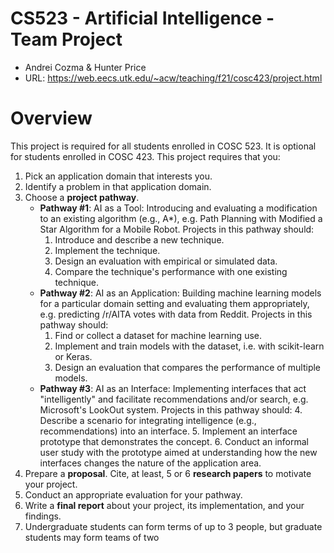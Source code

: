# CS523 - Artificial Intelligence - Team Project
- Andrei Cozma & Hunter Price 
- URL: https://web.eecs.utk.edu/~acw/teaching/f21/cosc423/project.html

# Overview
This project is required for all students enrolled in COSC 523. It is optional for students enrolled in COSC 423. This project requires that you:

1. Pick an application domain that interests you.
2. Identify a problem in that application domain.
3. Choose a **project pathway**.
   - **Pathway #1**: AI as a Tool: Introducing and evaluating a modification to an existing algorithm (e.g., A*), e.g. Path Planning with Modified a Star Algorithm for a Mobile Robot. Projects in this pathway should:
     1. Introduce and describe a new technique. 
     2. Implement the technique. 
     3. Design an evaluation with empirical or simulated data. 
     4. Compare the technique's performance with one existing technique. 
   - **Pathway #2**: AI as an Application: Building machine learning models for a particular domain setting and evaluating them appropriately, e.g. predicting /r/AITA votes with data from Reddit. Projects in this pathway should:
     1. Find or collect a dataset for machine learning use. 
     2. Implement and train models with the dataset, i.e. with scikit-learn or Keras. 
     3. Design an evaluation that compares the performance of multiple models. 
   - **Pathway #3**: AI as an Interface: Implementing interfaces that act "intelligently" and facilitate recommendations and/or search, e.g. Microsoft's LookOut system. Projects in this pathway should:
     4. Describe a scenario for integrating intelligence (e.g., recommendations) into an interface. 
     5. Implement an interface prototype that demonstrates the concept. 
     6. Conduct an informal user study with the prototype aimed at understanding how the new interfaces changes the nature of the application area. 
4. Prepare a **proposal**. Cite, at least, 5 or 6 **research papers** to motivate your project. 
5. Conduct an appropriate evaluation for your pathway. 
6. Write a **final report** about your project, its implementation, and your findings. 
7. Undergraduate students can form terms of up to 3 people, but graduate students may form teams of two
